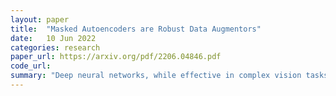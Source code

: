 ```yaml
---
layout: paper
title:  "Masked Autoencoders are Robust Data Augmentors"
date:   10 Jun 2022
categories: research
paper_url: https://arxiv.org/pdf/2206.04846.pdf
code_url: 
summary: "Deep neural networks, while effective in complex vision tasks, suffer from overfitting. Current image augmentation techniques, largely linear and hand-crafted like scale, flip, and color jitter, fail to produce sufficiently challenging examples. We introduce a new augmentation approach, Mask-Reconstruct Augmentation (MRA), leveraging self-supervised masked autoencoders to generate distorted inputs. This method, inspired by masked image modeling's success in self-supervised learning, uses nonlinear transformations for regularization. Our extensive testing across various image classification benchmarks demonstrates MRA's ability to significantly improve performance in supervised, semi-supervised, and few-shot classification tasks. The code is available at https://github.com/haohang96/MRA."
---
```


